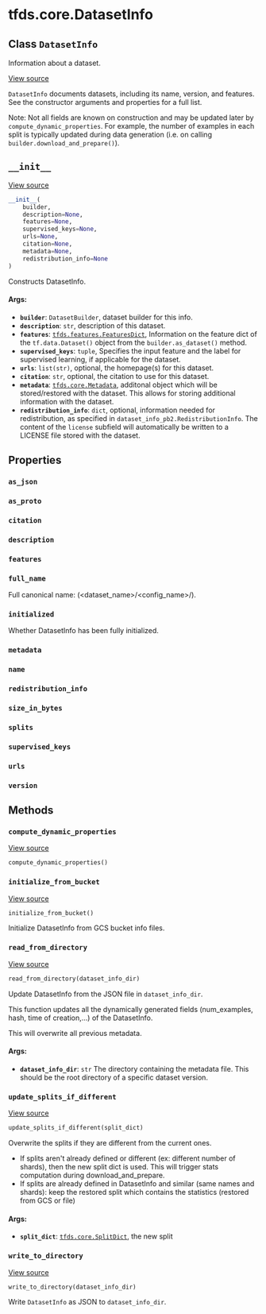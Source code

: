 <div itemscope itemtype="http://developers.google.com/ReferenceObject">
<meta itemprop="name" content="tfds.core.DatasetInfo" />
<meta itemprop="path" content="Stable" />
<meta itemprop="property" content="as_json"/>
<meta itemprop="property" content="as_proto"/>
<meta itemprop="property" content="citation"/>
<meta itemprop="property" content="description"/>
<meta itemprop="property" content="features"/>
<meta itemprop="property" content="full_name"/>
<meta itemprop="property" content="initialized"/>
<meta itemprop="property" content="metadata"/>
<meta itemprop="property" content="name"/>
<meta itemprop="property" content="redistribution_info"/>
<meta itemprop="property" content="size_in_bytes"/>
<meta itemprop="property" content="splits"/>
<meta itemprop="property" content="supervised_keys"/>
<meta itemprop="property" content="urls"/>
<meta itemprop="property" content="version"/>
<meta itemprop="property" content="__init__"/>
<meta itemprop="property" content="compute_dynamic_properties"/>
<meta itemprop="property" content="initialize_from_bucket"/>
<meta itemprop="property" content="read_from_directory"/>
<meta itemprop="property" content="update_splits_if_different"/>
<meta itemprop="property" content="write_to_directory"/>
</div>

# tfds.core.DatasetInfo

## Class `DatasetInfo`

Information about a dataset.

<a target="_blank" href=https://github.com/tensorflow/datasets/tree/master/tensorflow_datasets/core/dataset_info.py>View
source</a>

<!-- Placeholder for "Used in" -->

`DatasetInfo` documents datasets, including its name, version, and features.
See the constructor arguments and properties for a full list.

Note: Not all fields are known on construction and may be updated later
by `compute_dynamic_properties`. For example, the number of examples in each
split is typically updated during data generation (i.e. on calling
`builder.download_and_prepare()`).

<h2 id="__init__"><code>__init__</code></h2>

<a target="_blank" href=https://github.com/tensorflow/datasets/tree/master/tensorflow_datasets/core/dataset_info.py>View
source</a>

```python
__init__(
    builder,
    description=None,
    features=None,
    supervised_keys=None,
    urls=None,
    citation=None,
    metadata=None,
    redistribution_info=None
)
```

Constructs DatasetInfo.

#### Args:

*   <b>`builder`</b>: `DatasetBuilder`, dataset builder for this info.
*   <b>`description`</b>: `str`, description of this dataset.
*   <b>`features`</b>:
    <a href="../../tfds/features/FeaturesDict.md"><code>tfds.features.FeaturesDict</code></a>,
    Information on the feature dict of the `tf.data.Dataset()` object from the
    `builder.as_dataset()` method.
*   <b>`supervised_keys`</b>: `tuple`, Specifies the input feature and the label
    for supervised learning, if applicable for the dataset.
*   <b>`urls`</b>: `list(str)`, optional, the homepage(s) for this dataset.
*   <b>`citation`</b>: `str`, optional, the citation to use for this dataset.
*   <b>`metadata`</b>:
    <a href="../../tfds/core/Metadata.md"><code>tfds.core.Metadata</code></a>,
    additonal object which will be stored/restored with the dataset. This allows
    for storing additional information with the dataset.
*   <b>`redistribution_info`</b>: `dict`, optional, information needed for
    redistribution, as specified in `dataset_info_pb2.RedistributionInfo`. The
    content of the `license` subfield will automatically be written to a LICENSE
    file stored with the dataset.

## Properties

<h3 id="as_json"><code>as_json</code></h3>

<h3 id="as_proto"><code>as_proto</code></h3>

<h3 id="citation"><code>citation</code></h3>

<h3 id="description"><code>description</code></h3>

<h3 id="features"><code>features</code></h3>

<h3 id="full_name"><code>full_name</code></h3>

Full canonical name: (<dataset_name>/<config_name>/<version>).

<h3 id="initialized"><code>initialized</code></h3>

Whether DatasetInfo has been fully initialized.

<h3 id="metadata"><code>metadata</code></h3>

<h3 id="name"><code>name</code></h3>

<h3 id="redistribution_info"><code>redistribution_info</code></h3>

<h3 id="size_in_bytes"><code>size_in_bytes</code></h3>

<h3 id="splits"><code>splits</code></h3>

<h3 id="supervised_keys"><code>supervised_keys</code></h3>

<h3 id="urls"><code>urls</code></h3>

<h3 id="version"><code>version</code></h3>

## Methods

<h3 id="compute_dynamic_properties"><code>compute_dynamic_properties</code></h3>

<a target="_blank" href=https://github.com/tensorflow/datasets/tree/master/tensorflow_datasets/core/dataset_info.py>View
source</a>

``` python
compute_dynamic_properties()
```

<h3 id="initialize_from_bucket"><code>initialize_from_bucket</code></h3>

<a target="_blank" href=https://github.com/tensorflow/datasets/tree/master/tensorflow_datasets/core/dataset_info.py>View
source</a>

``` python
initialize_from_bucket()
```

Initialize DatasetInfo from GCS bucket info files.

<h3 id="read_from_directory"><code>read_from_directory</code></h3>

<a target="_blank" href=https://github.com/tensorflow/datasets/tree/master/tensorflow_datasets/core/dataset_info.py>View
source</a>

``` python
read_from_directory(dataset_info_dir)
```

Update DatasetInfo from the JSON file in `dataset_info_dir`.

This function updates all the dynamically generated fields (num_examples,
hash, time of creation,...) of the DatasetInfo.

This will overwrite all previous metadata.

#### Args:

*   <b>`dataset_info_dir`</b>: `str` The directory containing the metadata file.
    This should be the root directory of a specific dataset version.

<h3 id="update_splits_if_different"><code>update_splits_if_different</code></h3>

<a target="_blank" href=https://github.com/tensorflow/datasets/tree/master/tensorflow_datasets/core/dataset_info.py>View
source</a>

``` python
update_splits_if_different(split_dict)
```

Overwrite the splits if they are different from the current ones.

* If splits aren't already defined or different (ex: different number of
  shards), then the new split dict is used. This will trigger stats
  computation during download_and_prepare.
* If splits are already defined in DatasetInfo and similar (same names and
  shards): keep the restored split which contains the statistics (restored
  from GCS or file)

#### Args:

* <b>`split_dict`</b>: <a href="../../tfds/core/SplitDict.md"><code>tfds.core.SplitDict</code></a>, the new split

<h3 id="write_to_directory"><code>write_to_directory</code></h3>

<a target="_blank" href=https://github.com/tensorflow/datasets/tree/master/tensorflow_datasets/core/dataset_info.py>View
source</a>

``` python
write_to_directory(dataset_info_dir)
```

Write `DatasetInfo` as JSON to `dataset_info_dir`.
